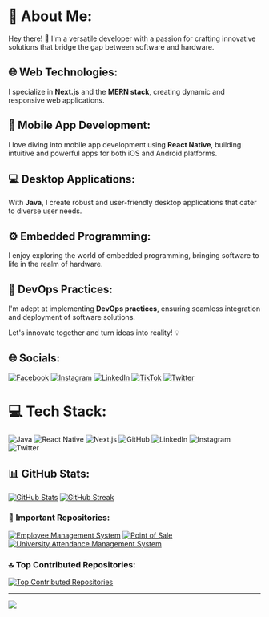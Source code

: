 # 💫 About Me:

Hey there! 👋 I'm a versatile developer with a passion for crafting innovative solutions that bridge the gap between software and hardware.

## 🌐 Web Technologies:
I specialize in **Next.js** and the **MERN stack**, creating dynamic and responsive web applications.

## 📱 Mobile App Development:
I love diving into mobile app development using **React Native**, building intuitive and powerful apps for both iOS and Android platforms.

## 💻 Desktop Applications:
With **Java**, I create robust and user-friendly desktop applications that cater to diverse user needs.

## ⚙️ Embedded Programming:
I enjoy exploring the world of embedded programming, bringing software to life in the realm of hardware.

## 🚀 DevOps Practices:
I'm adept at implementing **DevOps practices**, ensuring seamless integration and deployment of software solutions.

Let's innovate together and turn ideas into reality! 💡

## 🌐 Socials:
[![Facebook](https://img.shields.io/badge/Facebook-%231877F2.svg?logo=Facebook&logoColor=white)](https://facebook.com/fawadeqbal) [![Instagram](https://img.shields.io/badge/Instagram-%23E4405F.svg?logo=Instagram&logoColor=white)](https://instagram.com/fawadeqbal) [![LinkedIn](https://img.shields.io/badge/LinkedIn-%230077B5.svg?logo=linkedin&logoColor=white)](https://linkedin.com/in/fawadeqbal) [![TikTok](https://img.shields.io/badge/TikTok-%23000000.svg?logo=TikTok&logoColor=white)](https://tiktok.com/@fawadeqbal) [![Twitter](https://img.shields.io/badge/Twitter-%231DA1F2.svg?logo=Twitter&logoColor=white)](https://twitter.com/fawadeqbal) 

# 💻 Tech Stack:
![Java](https://img.shields.io/badge/java-%23ED8B00.svg?style=for-the-badge&logo=java&logoColor=white) ![React Native](https://img.shields.io/badge/react_native-%2320232a.svg?style=for-the-badge&logo=react&logoColor=%2361DAFB) ![Next.js](https://img.shields.io/badge/Next-black?style=for-the-badge&logo=next.js&logoColor=white) ![GitHub](https://img.shields.io/badge/GitHub-%23121011.svg?style=for-the-badge&logo=github&logoColor=white) ![LinkedIn](https://img.shields.io/badge/LinkedIn-%230077B5.svg?style=for-the-badge&logo=linkedin&logoColor=white) ![Instagram](https://img.shields.io/badge/Instagram-%23E4405F.svg?style=for-the-badge&logo=instagram&logoColor=white) ![Twitter](https://img.shields.io/badge/Twitter-%231DA1F2.svg?style=for-the-badge&logo=twitter&logoColor=white)

## 📊 GitHub Stats:
[![GitHub Stats](https://github-readme-stats.vercel.app/api?username=fawadeqbal&theme=algolia&show_icons=true)](https://github.com/fawadeqbal?tab=repositories)
[![GitHub Streak](https://github-readme-streak-stats.herokuapp.com/?user=fawadeqbal&theme=algolia)](https://github.com/fawadeqbal?tab=repositories)

### 🌟 Important Repositories:
[![Employee Management System](https://github-readme-stats.vercel.app/api/pin/?username=fawadeqbal&repo=ems&theme=algolia)](https://github.com/fawadeqbal/ems)
[![Point of Sale](https://github-readme-stats.vercel.app/api/pin/?username=fawadeqbal&repo=pos&theme=algolia)](https://github.com/fawadeqbal/pos)
[![University Attendance Management System](https://github-readme-stats.vercel.app/api/pin/?username=fawadeqbal&repo=UAMS&theme=algolia)](https://github.com/fawadeqbal/UAMS)

### 🔝 Top Contributed Repositories:
[![Top Contributed Repositories](https://github-contributor-stats.vercel.app/api?username=fawadeqbal&limit=5&theme=algolia&combine_all_yearly_contributions=true)](https://github.com/fawadeqbal?tab=repositories)

---

[![](https://visitcount.itsvg.in/api?id=fawadeqbal&icon=0&color=0)](https://visitcount.itsvg.in)
